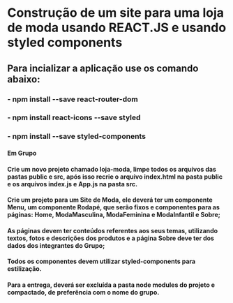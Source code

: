 # Construção de um site para uma loja de moda usando REACT.JS e usando styled components

## Para incializar a aplicação use os comando abaixo:

### - npm install --save react-router-dom
### - npm install react-icons --save styled 
### - npm install --save styled-components

#### Em Grupo
#### Crie um novo projeto chamado loja-moda, limpe todos os arquivos das pastas public e src, após isso recrie o arquivo index.html na pasta public e os arquivos index.js e App.js na pasta src.

#### Crie um projeto para um Site de Moda, ele deverá ter um componente Menu, um componente Rodapé, que serão fixos e componentes para as páginas: Home, ModaMasculina, ModaFeminina e Modalnfantil e Sobre;

#### As páginas devem ter conteúdos referentes aos seus temas, utilizando textos, fotos e descrições dos produtos e a página Sobre deve ter dos dados dos integrantes do Grupo;

#### Todos os componentes devem utilizar styled-components para estilização.

#### Para a entrega, deverá ser excluída a pasta node modules do projeto e compactado, de preferência com o nome do grupo.


